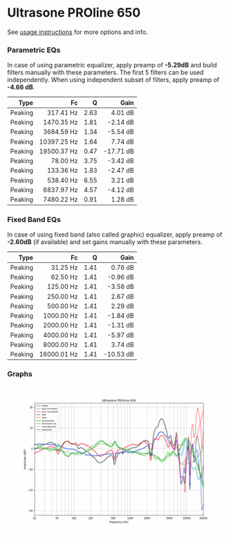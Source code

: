 # Ultrasone PROline 650
See [usage instructions](https://github.com/jaakkopasanen/AutoEq#usage) for more options and info.

### Parametric EQs
In case of using parametric equalizer, apply preamp of **-5.29dB** and build filters manually
with these parameters. The first 5 filters can be used independently.
When using independent subset of filters, apply preamp of **-4.66 dB**.

| Type    | Fc          |    Q | Gain      |
|--------:|------------:|-----:|----------:|
| Peaking | 317.41 Hz   | 2.63 | 4.01 dB   |
| Peaking | 1470.35 Hz  | 1.81 | -2.14 dB  |
| Peaking | 3684.59 Hz  | 1.34 | -5.54 dB  |
| Peaking | 10397.25 Hz | 1.64 | 7.74 dB   |
| Peaking | 19500.37 Hz | 0.47 | -17.71 dB |
| Peaking | 78.00 Hz    | 3.75 | -3.42 dB  |
| Peaking | 133.36 Hz   | 1.83 | -2.47 dB  |
| Peaking | 538.40 Hz   | 6.55 | 3.21 dB   |
| Peaking | 6837.97 Hz  | 4.57 | -4.12 dB  |
| Peaking | 7480.22 Hz  | 0.91 | 1.28 dB   |

### Fixed Band EQs
In case of using fixed band (also called graphic) equalizer, apply preamp of **-2.60dB**
(if available) and set gains manually with these parameters.

| Type    | Fc          |    Q | Gain      |
|--------:|------------:|-----:|----------:|
| Peaking | 31.25 Hz    | 1.41 | 0.76 dB   |
| Peaking | 62.50 Hz    | 1.41 | -0.96 dB  |
| Peaking | 125.00 Hz   | 1.41 | -3.58 dB  |
| Peaking | 250.00 Hz   | 1.41 | 2.67 dB   |
| Peaking | 500.00 Hz   | 1.41 | 2.29 dB   |
| Peaking | 1000.00 Hz  | 1.41 | -1.84 dB  |
| Peaking | 2000.00 Hz  | 1.41 | -1.31 dB  |
| Peaking | 4000.00 Hz  | 1.41 | -5.97 dB  |
| Peaking | 8000.00 Hz  | 1.41 | 3.74 dB   |
| Peaking | 16000.01 Hz | 1.41 | -10.53 dB |

### Graphs
![](./Ultrasone%20PROline%20650.png)